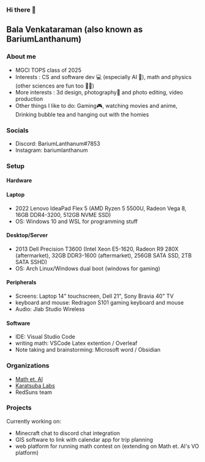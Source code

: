 ### Hi there 👋

<!--
**balavenkataraman123/balavenkataraman123** is a ✨ _special_ ✨ repository because its `README.md` (this file) appears on your GitHub profile.
-->

## Bala Venkataraman (also known as BariumLanthanum)

### About me

- MGCI TOPS class of 2025
- Interests : CS and software dev 💻 (especially AI 🧠), math and physics (other sciences are fun too 🧪🔬)
- More interests : 3d design, photography📸 and photo editing, video production
- Other things I like to do: Gaming🎮, watching movies and anime, Drinking bubble tea and hanging out with the homies 

### Socials
- Discord: BariumLanthanum#7853
- Instagram: bariumlanthanum

### Setup

#### Hardware

#### Laptop
- 2022 Lenovo IdeaPad Flex 5 (AMD Ryzen 5 5500U, Radeon Vega 8, 16GB DDR4-3200, 512GB NVME SSD)
- OS: Windows 10 and WSL for programming stuff
#### Desktop/Server
- 2013 Dell Precision T3600 (Intel Xeon E5-1620, Radeon R9 280X (aftermarket), 32GB DDR3-1600 (aftermarket), 256GB SATA SSD, 2TB SATA SSHD)
- OS: Arch Linux/Windows dual boot (windows for gaming)
#### Peripherals
- Screens: Laptop 14" touchscreen, Dell 21", Sony Bravia 40" TV
- keyboard and mouse: Redragon S101 gaming keyboard and mouse
- Audio: Jlab Studio Wireless
#### Software
- IDE: Visual Studio Code
- writing math: VSCode Latex extention / Overleaf
- Note taking and brainstorming: Microsoft word / Obsidian

### Organizations
- [Math et. Al](https://mathetal.org)
- [Karatsuba Labs](https://karatsubalabs.com)
- RedSuns team

### Projects
Currently working on: 
- Minecraft chat to discord chat integration
- GIS software to link with calendar app for trip planning
- web platform for running math contest on (extending on Math et. Al's VO platform)




